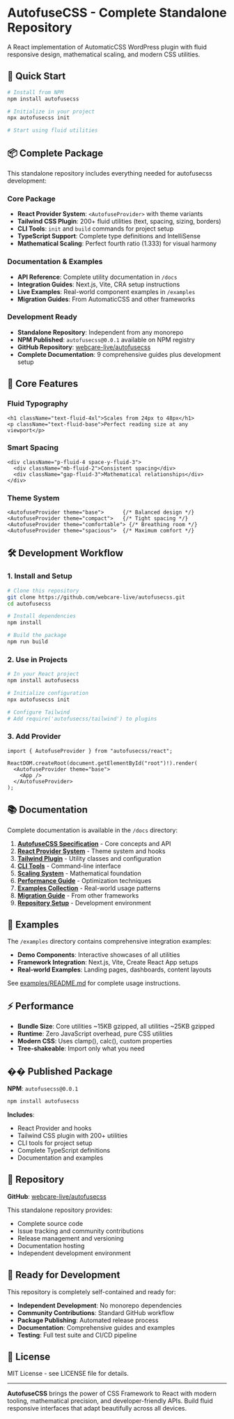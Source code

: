 # AutofuseCSS - Complete Standalone Repository

A React implementation of AutomaticCSS WordPress plugin with fluid responsive design, mathematical scaling, and modern CSS utilities.

## 🚀 Quick Start

```bash
# Install from NPM
npm install autofusecss

# Initialize in your project
npx autofusecss init

# Start using fluid utilities
```

## 📦 Complete Package

This standalone repository includes everything needed for autofusecss development:

### Core Package

- **React Provider System**: `<AutofuseProvider>` with theme variants
- **Tailwind CSS Plugin**: 200+ fluid utilities (text, spacing, sizing, borders)
- **CLI Tools**: `init` and `build` commands for project setup
- **TypeScript Support**: Complete type definitions and IntelliSense
- **Mathematical Scaling**: Perfect fourth ratio (1.333) for visual harmony

### Documentation & Examples

- **API Reference**: Complete utility documentation in `/docs`
- **Integration Guides**: Next.js, Vite, CRA setup instructions
- **Live Examples**: Real-world component examples in `/examples`
- **Migration Guides**: From AutomaticCSS and other frameworks

### Development Ready

- **Standalone Repository**: Independent from any monorepo
- **NPM Published**: `autofusecss@0.0.1` available on NPM registry
- **GitHub Repository**: [webcare-live/autofusecss](https://github.com/webcare-live/autofusecss)
- **Complete Documentation**: 9 comprehensive guides plus development setup

## 🎯 Core Features

### Fluid Typography

```tsx
<h1 className="text-fluid-4xl">Scales from 24px to 48px</h1>
<p className="text-fluid-base">Perfect reading size at any viewport</p>
```

### Smart Spacing

```tsx
<div className="p-fluid-4 space-y-fluid-3">
  <div className="mb-fluid-2">Consistent spacing</div>
  <div className="gap-fluid-3">Mathematical relationships</div>
</div>
```

### Theme System

```tsx
<AutofuseProvider theme="base">      {/* Balanced design */}
<AutofuseProvider theme="compact">   {/* Tight spacing */}
<AutofuseProvider theme="comfortable"> {/* Breathing room */}
<AutofuseProvider theme="spacious">  {/* Maximum comfort */}
```

## 🛠️ Development Workflow

### 1. Install and Setup

```bash
# Clone this repository
git clone https://github.com/webcare-live/autofusecss.git
cd autofusecss

# Install dependencies
npm install

# Build the package
npm run build
```

### 2. Use in Projects

```bash
# In your React project
npm install autofusecss

# Initialize configuration
npx autofusecss init

# Configure Tailwind
# Add require('autofusecss/tailwind') to plugins
```

### 3. Add Provider

```tsx
import { AutofuseProvider } from "autofusecss/react";

ReactDOM.createRoot(document.getElementById("root")!).render(
  <AutofuseProvider theme="base">
    <App />
  </AutofuseProvider>
);
```

## 📚 Documentation

Complete documentation is available in the `/docs` directory:

1. **[AutofuseCSS Specification](./docs/01-AUTOFUSECSS-SPEC.md)** - Core concepts and API
2. **[React Provider System](./docs/02-REACT-PROVIDER.md)** - Theme system and hooks
3. **[Tailwind Plugin](./docs/03-TAILWIND-PLUGIN.md)** - Utility classes and configuration
4. **[CLI Tools](./docs/04-CLI-TOOLS.md)** - Command-line interface
5. **[Scaling System](./docs/05-SCALING-SYSTEM.md)** - Mathematical foundation
6. **[Performance Guide](./docs/06-PERFORMANCE.md)** - Optimization techniques
7. **[Examples Collection](./docs/07-EXAMPLES.md)** - Real-world usage patterns
8. **[Migration Guide](./docs/08-MIGRATION.md)** - From other frameworks
9. **[Repository Setup](./docs/09-REPO-MIGRATION.md)** - Development environment

## 🎨 Examples

The `/examples` directory contains comprehensive integration examples:

- **Demo Components**: Interactive showcases of all utilities
- **Framework Integration**: Next.js, Vite, Create React App setups
- **Real-world Examples**: Landing pages, dashboards, content layouts

See [examples/README.md](./examples/README.md) for complete usage instructions.

## ⚡ Performance

- **Bundle Size**: Core utilities ~15KB gzipped, all utilities ~25KB gzipped
- **Runtime**: Zero JavaScript overhead, pure CSS utilities
- **Modern CSS**: Uses clamp(), calc(), custom properties
- **Tree-shakeable**: Import only what you need

## �� Published Package

**NPM**: `autofusecss@0.0.1`

```bash
npm install autofusecss
```

**Includes**:

- React Provider and hooks
- Tailwind CSS plugin with 200+ utilities
- CLI tools for project setup
- Complete TypeScript definitions
- Documentation and examples

## 🐙 Repository

**GitHub**: [webcare-live/autofusecss](https://github.com/webcare-live/autofusecss)

This standalone repository provides:

- Complete source code
- Issue tracking and community contributions
- Release management and versioning
- Documentation hosting
- Independent development environment

## 🚀 Ready for Development

This repository is completely self-contained and ready for:

- **Independent Development**: No monorepo dependencies
- **Community Contributions**: Standard GitHub workflow
- **Package Publishing**: Automated release process
- **Documentation**: Comprehensive guides and examples
- **Testing**: Full test suite and CI/CD pipeline

## 📄 License

MIT License - see LICENSE file for details.

---

**AutofuseCSS** brings the power of CSS Framework to React with modern tooling, mathematical precision, and developer-friendly APIs. Build fluid responsive interfaces that adapt beautifully across all devices.
